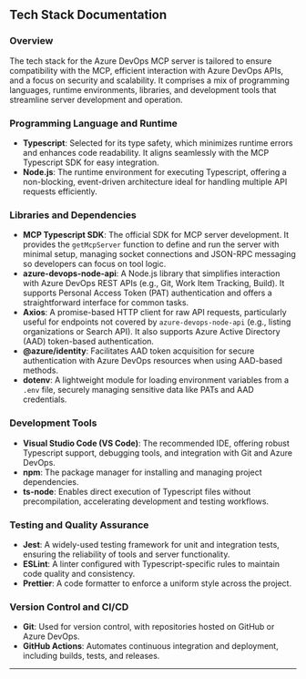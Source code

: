 ## Tech Stack Documentation

### Overview
The tech stack for the Azure DevOps MCP server is tailored to ensure compatibility with the MCP, efficient interaction with Azure DevOps APIs, and a focus on security and scalability. It comprises a mix of programming languages, runtime environments, libraries, and development tools that streamline server development and operation.

### Programming Language and Runtime
- **Typescript**: Selected for its type safety, which minimizes runtime errors and enhances code readability. It aligns seamlessly with the MCP Typescript SDK for easy integration.
- **Node.js**: The runtime environment for executing Typescript, offering a non-blocking, event-driven architecture ideal for handling multiple API requests efficiently.

### Libraries and Dependencies
- **MCP Typescript SDK**: The official SDK for MCP server development. It provides the `getMcpServer` function to define and run the server with minimal setup, managing socket connections and JSON-RPC messaging so developers can focus on tool logic.
- **azure-devops-node-api**: A Node.js library that simplifies interaction with Azure DevOps REST APIs (e.g., Git, Work Item Tracking, Build). It supports Personal Access Token (PAT) authentication and offers a straightforward interface for common tasks.
- **Axios**: A promise-based HTTP client for raw API requests, particularly useful for endpoints not covered by `azure-devops-node-api` (e.g., listing organizations or Search API). It also supports Azure Active Directory (AAD) token-based authentication.
- **@azure/identity**: Facilitates AAD token acquisition for secure authentication with Azure DevOps resources when using AAD-based methods.
- **dotenv**: A lightweight module for loading environment variables from a `.env` file, securely managing sensitive data like PATs and AAD credentials.

### Development Tools
- **Visual Studio Code (VS Code)**: The recommended IDE, offering robust Typescript support, debugging tools, and integration with Git and Azure DevOps.
- **npm**: The package manager for installing and managing project dependencies.
- **ts-node**: Enables direct execution of Typescript files without precompilation, accelerating development and testing workflows.

### Testing and Quality Assurance
- **Jest**: A widely-used testing framework for unit and integration tests, ensuring the reliability of tools and server functionality.
- **ESLint**: A linter configured with Typescript-specific rules to maintain code quality and consistency.
- **Prettier**: A code formatter to enforce a uniform style across the project.

### Version Control and CI/CD
- **Git**: Used for version control, with repositories hosted on GitHub or Azure DevOps.
- **GitHub Actions**: Automates continuous integration and deployment, including builds, tests, and releases.

---
